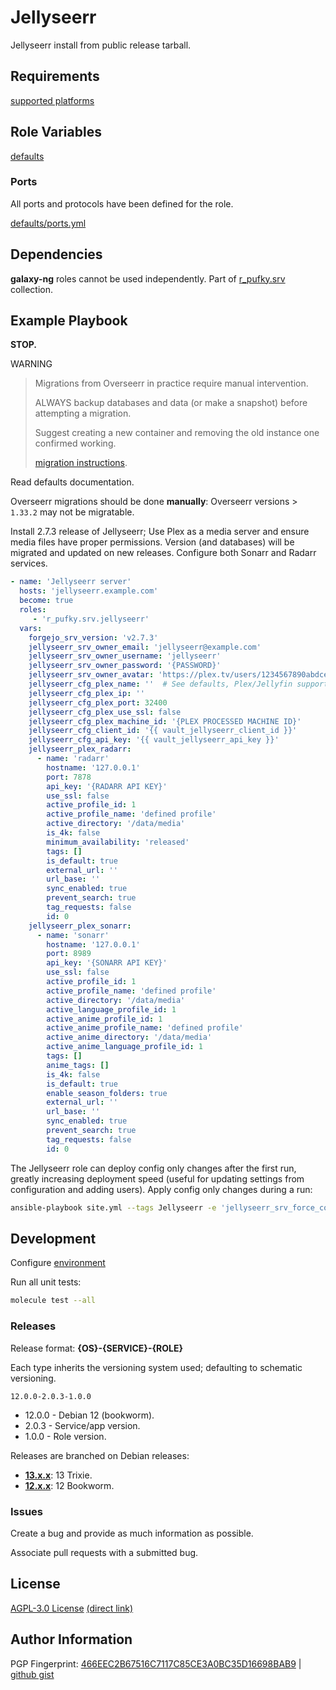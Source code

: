 # Jellyseerr
Jellyseerr install from public release tarball.

## Requirements
[supported platforms](https://github.com/r-pufky/ansible_jellyseerr/blob/main/meta/main.yml)

## Role Variables
[defaults](https://github.com/r-pufky/ansible_jellyseerr/tree/main/defaults/main)

### Ports
All ports and protocols have been defined for the role.

[defaults/ports.yml](https://github.com/r-pufky/ansible_jellyseerr/blob/main/defaults/main/ports.yml)

## Dependencies
**galaxy-ng** roles cannot be used independently. Part of
[r_pufky.srv](https://github.com/r-pufky/ansible_collection_srv) collection.

## Example Playbook
**STOP.**

WARNING
> Migrations from Overseerr in practice require manual intervention.
>
> ALWAYS backup databases and data (or make a snapshot) before
> attempting a migration.
>
> Suggest creating a new container and removing the old instance one confirmed
> working.
>
> [migration instructions](docs.jellyseerr.dev).

Read defaults documentation.

Overseerr migrations should be done **manually**: Overseerr versions > `1.33.2`
may not be migratable.

Install 2.7.3 release of Jellyseerr; Use Plex as a media server and ensure
media files have proper permissions. Version (and databases) will be migrated
and updated on new releases. Configure both Sonarr and Radarr services.

``` yaml
- name: 'Jellyseerr server'
  hosts: 'jellyseerr.example.com'
  become: true
  roles:
     - 'r_pufky.srv.jellyseerr'
  vars:
    forgejo_srv_version: 'v2.7.3'
    jellyseerr_srv_owner_email: 'jellyseerr@example.com'
    jellyseerr_srv_owner_username: 'jellyseerr'
    jellyseerr_srv_owner_password: '{PASSWORD}'
    jellyseerr_srv_owner_avatar: 'https://plex.tv/users/1234567890abdcef/avatar?c=1234567890'
    jellyseerr_cfg_plex_name: ''  # See defaults, Plex/Jellyfin supported.
    jellyseerr_cfg_plex_ip: ''
    jellyseerr_cfg_plex_port: 32400
    jellyseerr_cfg_plex_use_ssl: false
    jellyseerr_cfg_plex_machine_id: '{PLEX PROCESSED MACHINE ID}'
    jellyseerr_cfg_client_id: '{{ vault_jellyseerr_client_id }}'
    jellyseerr_cfg_api_key: '{{ vault_jellyseerr_api_key }}'
    jellyseerr_plex_radarr:
      - name: 'radarr'
        hostname: '127.0.0.1'
        port: 7878
        api_key: '{RADARR API KEY}'
        use_ssl: false
        active_profile_id: 1
        active_profile_name: 'defined profile'
        active_directory: '/data/media'
        is_4k: false
        minimum_availability: 'released'
        tags: []
        is_default: true
        external_url: ''
        url_base: ''
        sync_enabled: true
        prevent_search: true
        tag_requests: false
        id: 0
    jellyseerr_plex_sonarr:
      - name: 'sonarr'
        hostname: '127.0.0.1'
        port: 8989
        api_key: '{SONARR API KEY}'
        use_ssl: false
        active_profile_id: 1
        active_profile_name: 'defined profile'
        active_directory: '/data/media'
        active_language_profile_id: 1
        active_anime_profile_id: 1
        active_anime_profile_name: 'defined profile'
        active_anime_directory: '/data/media'
        active_anime_language_profile_id: 1
        tags: []
        anime_tags: []
        is_4k: false
        is_default: true
        enable_season_folders: true
        external_url: ''
        url_base: ''
        sync_enabled: true
        prevent_search: true
        tag_requests: false
        id: 0
```

The Jellyseerr role can deploy config only changes after the first run, greatly
increasing deployment speed (useful for updating settings from configuration
and adding users). Apply config only changes during a run:

```bash
ansible-playbook site.yml --tags Jellyseerr -e 'jellyseerr_srv_force_config_only_enable=true'
```

## Development
Configure [environment](https://github.com/r-pufky/ansible_collection_srv/blob/main/docs/dev/environment/README.md)

Run all unit tests:
``` bash
molecule test --all
```

### Releases
Release format: **{OS}-{SERVICE}-{ROLE}**

Each type inherits the versioning system used; defaulting to schematic
versioning.

`12.0.0-2.0.3-1.0.0`
* 12.0.0 - Debian 12 (bookworm).
* 2.0.3 - Service/app version.
* 1.0.0 - Role version.

Releases are branched on Debian releases:

* **[13.x.x](https://github.com/r-pufky/ansible_jellyseerr)**: 13 Trixie.
* **[12.x.x](https://github.com/r-pufky/ansible_jellyseerr/tree/12.x)**: 12 Bookworm.

### Issues
Create a bug and provide as much information as possible.

Associate pull requests with a submitted bug.

## License
[AGPL-3.0 License](https://www.tldrlegal.com/license/gnu-affero-general-public-license-v3-agpl-3-0)
 [(direct link)](https://github.com/r-pufky/ansible_jellyseerr/blob/main/LICENSE)

## Author Information
PGP Fingerprint: [466EEC2B67516C7117C85CE3A0BC35D16698BAB9](https://keys.openpgp.org/vks/v1/by-fingerprint/466EEC2B67516C7117C85CE3A0BC35D16698BAB9)
| [github gist](https://gist.github.com/r-pufky/a8df36977c55b5bb20829267c4c49d22)
